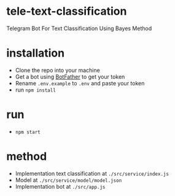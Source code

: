 # tele-text-classification

Telegram Bot For Text Classification
Using Bayes Method

# installation
* Clone the repo into your machine
* Get a bot using [BotFather](https://t.me/botfather) to get your token
* Rename ```.env.example``` to ```.env``` and paste your token
* run ```npm install```

# run
* ```npm start```

# method
* Implementation text classification at ```./src/service/index.js```
* Model at ```./src/service/model/model.json```
* Implementation bot at ```./src/app.js```
